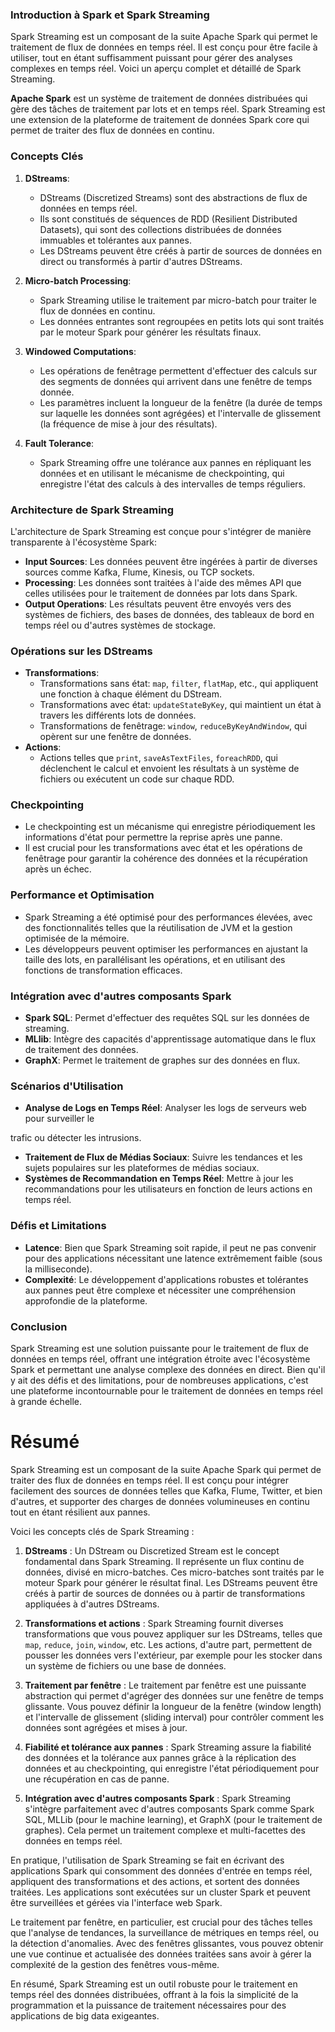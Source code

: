 ### Introduction à Spark et Spark Streaming

Spark Streaming est un composant de la suite Apache Spark qui permet le traitement de flux de données en temps réel. Il est conçu pour être facile à utiliser, tout en étant suffisamment puissant pour gérer des analyses complexes en temps réel. Voici un aperçu complet et détaillé de Spark Streaming.

**Apache Spark** est un système de traitement de données distribuées qui gère des tâches de traitement par lots et en temps réel. Spark Streaming est une extension de la plateforme de traitement de données Spark core qui permet de traiter des flux de données en continu.

### Concepts Clés

1. **DStreams**:
   - DStreams (Discretized Streams) sont des abstractions de flux de données en temps réel.
   - Ils sont constitués de séquences de RDD (Resilient Distributed Datasets), qui sont des collections distribuées de données immuables et tolérantes aux pannes.
   - Les DStreams peuvent être créés à partir de sources de données en direct ou transformés à partir d'autres DStreams.

2. **Micro-batch Processing**:
   - Spark Streaming utilise le traitement par micro-batch pour traiter le flux de données en continu.
   - Les données entrantes sont regroupées en petits lots qui sont traités par le moteur Spark pour générer les résultats finaux.

3. **Windowed Computations**:
   - Les opérations de fenêtrage permettent d'effectuer des calculs sur des segments de données qui arrivent dans une fenêtre de temps donnée.
   - Les paramètres incluent la longueur de la fenêtre (la durée de temps sur laquelle les données sont agrégées) et l'intervalle de glissement (la fréquence de mise à jour des résultats).

4. **Fault Tolerance**:
   - Spark Streaming offre une tolérance aux pannes en répliquant les données et en utilisant le mécanisme de checkpointing, qui enregistre l'état des calculs à des intervalles de temps réguliers.

### Architecture de Spark Streaming

L'architecture de Spark Streaming est conçue pour s'intégrer de manière transparente à l'écosystème Spark:

- **Input Sources**: Les données peuvent être ingérées à partir de diverses sources comme Kafka, Flume, Kinesis, ou TCP sockets.
- **Processing**: Les données sont traitées à l'aide des mêmes API que celles utilisées pour le traitement de données par lots dans Spark.
- **Output Operations**: Les résultats peuvent être envoyés vers des systèmes de fichiers, des bases de données, des tableaux de bord en temps réel ou d'autres systèmes de stockage.

### Opérations sur les DStreams

- **Transformations**:
  - Transformations sans état: `map`, `filter`, `flatMap`, etc., qui appliquent une fonction à chaque élément du DStream.
  - Transformations avec état: `updateStateByKey`, qui maintient un état à travers les différents lots de données.
  - Transformations de fenêtrage: `window`, `reduceByKeyAndWindow`, qui opèrent sur une fenêtre de données.
- **Actions**:
  - Actions telles que `print`, `saveAsTextFiles`, `foreachRDD`, qui déclenchent le calcul et envoient les résultats à un système de fichiers ou exécutent un code sur chaque RDD.

### Checkpointing

- Le checkpointing est un mécanisme qui enregistre périodiquement les informations d'état pour permettre la reprise après une panne.
- Il est crucial pour les transformations avec état et les opérations de fenêtrage pour garantir la cohérence des données et la récupération après un échec.

### Performance et Optimisation

- Spark Streaming a été optimisé pour des performances élevées, avec des fonctionnalités telles que la réutilisation de JVM et la gestion optimisée de la mémoire.
- Les développeurs peuvent optimiser les performances en ajustant la taille des lots, en parallélisant les opérations, et en utilisant des fonctions de transformation efficaces.

### Intégration avec d'autres composants Spark

- **Spark SQL**: Permet d'effectuer des requêtes SQL sur les données de streaming.
- **MLlib**: Intègre des capacités d'apprentissage automatique dans le flux de traitement des données.
- **GraphX**: Permet le traitement de graphes sur des données en flux.

### Scénarios d'Utilisation

- **Analyse de Logs en Temps Réel**: Analyser les logs de serveurs web pour surveiller le

 trafic ou détecter les intrusions.
- **Traitement de Flux de Médias Sociaux**: Suivre les tendances et les sujets populaires sur les plateformes de médias sociaux.
- **Systèmes de Recommandation en Temps Réel**: Mettre à jour les recommandations pour les utilisateurs en fonction de leurs actions en temps réel.

### Défis et Limitations

- **Latence**: Bien que Spark Streaming soit rapide, il peut ne pas convenir pour des applications nécessitant une latence extrêmement faible (sous la milliseconde).
- **Complexité**: Le développement d'applications robustes et tolérantes aux pannes peut être complexe et nécessiter une compréhension approfondie de la plateforme.

### Conclusion

Spark Streaming est une solution puissante pour le traitement de flux de données en temps réel, offrant une intégration étroite avec l'écosystème Spark et permettant une analyse complexe des données en direct. Bien qu'il y ait des défis et des limitations, pour de nombreuses applications, c'est une plateforme incontournable pour le traitement de données en temps réel à grande échelle.
# Résumé
Spark Streaming est un composant de la suite Apache Spark qui permet de traiter des flux de données en temps réel. Il est conçu pour intégrer facilement des sources de données telles que Kafka, Flume, Twitter, et bien d'autres, et supporter des charges de données volumineuses en continu tout en étant résilient aux pannes.

Voici les concepts clés de Spark Streaming :

1. **DStreams** : Un DStream ou Discretized Stream est le concept fondamental dans Spark Streaming. Il représente un flux continu de données, divisé en micro-batches. Ces micro-batches sont traités par le moteur Spark pour générer le résultat final. Les DStreams peuvent être créés à partir de sources de données ou à partir de transformations appliquées à d'autres DStreams.

2. **Transformations et actions** : Spark Streaming fournit diverses transformations que vous pouvez appliquer sur les DStreams, telles que `map`, `reduce`, `join`, `window`, etc. Les actions, d'autre part, permettent de pousser les données vers l'extérieur, par exemple pour les stocker dans un système de fichiers ou une base de données.

3. **Traitement par fenêtre** : Le traitement par fenêtre est une puissante abstraction qui permet d'agréger des données sur une fenêtre de temps glissante. Vous pouvez définir la longueur de la fenêtre (window length) et l'intervalle de glissement (sliding interval) pour contrôler comment les données sont agrégées et mises à jour.

4. **Fiabilité et tolérance aux pannes** : Spark Streaming assure la fiabilité des données et la tolérance aux pannes grâce à la réplication des données et au checkpointing, qui enregistre l'état périodiquement pour une récupération en cas de panne.

5. **Intégration avec d'autres composants Spark** : Spark Streaming s'intègre parfaitement avec d'autres composants Spark comme Spark SQL, MLLib (pour le machine learning), et GraphX (pour le traitement de graphes). Cela permet un traitement complexe et multi-facettes des données en temps réel.

En pratique, l'utilisation de Spark Streaming se fait en écrivant des applications Spark qui consomment des données d'entrée en temps réel, appliquent des transformations et des actions, et sortent des données traitées. Les applications sont exécutées sur un cluster Spark et peuvent être surveillées et gérées via l'interface web Spark.

Le traitement par fenêtre, en particulier, est crucial pour des tâches telles que l'analyse de tendances, la surveillance de métriques en temps réel, ou la détection d'anomalies. Avec des fenêtres glissantes, vous pouvez obtenir une vue continue et actualisée des données traitées sans avoir à gérer la complexité de la gestion des fenêtres vous-même.

En résumé, Spark Streaming est un outil robuste pour le traitement en temps réel des données distribuées, offrant à la fois la simplicité de la programmation et la puissance de traitement nécessaires pour des applications de big data exigeantes.
